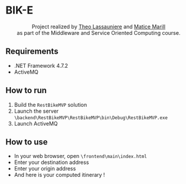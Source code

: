 # BIK-E

<p align=center>
  <span>Project realized by <a href="https://github.com/theoLassauniere">Theo Lassauniere</a> and <a href="https://github.com/MaticeMrll">Matice Marill</a> <br/>as part of the Middleware and Service Oriented Computing course.</span>
</p>

## Requirements

* .NET Framework 4.7.2
* ActiveMQ

## How to run

1. Build the ``RestBikeMVP`` solution
2. Launch the server ``\backend\RestBikeMVP\RestBikeMVP\bin\Debug\RestBikeMVP.exe``
3. Launch ActiveMQ

## How to use

* In your web browser, open ``\frontend\main\index.html``
* Enter your destination address
* Enter your origin address
* And here is your computed itinerary !

